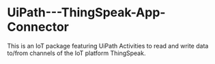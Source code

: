 # UiPath---ThingSpeak-App-Connector
This is an IoT package featuring UiPath Activities to read and write data to/from channels of the IoT platform ThingSpeak.
